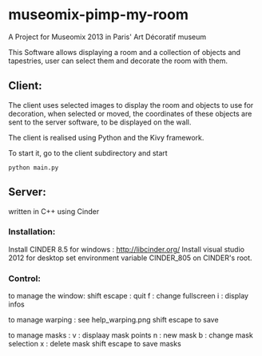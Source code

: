 museomix-pimp-my-room
=====================

A Project for Museomix 2013 in Paris' Art Décoratif museum

This Software allows displaying a room and a collection of objects and
tapestries, user can select them and decorate the room with them.


## Client:

The client uses selected images to display the room and objects to use for
decoration, when selected or moved, the coordinates of these objects are sent
to the server software, to be displayed on the wall.

The client is realised using Python and the Kivy framework.

To start it, go to the client subdirectory and start

    python main.py


## Server:

written in C++ using Cinder

### Installation:


Install CINDER 8.5 for windows : http://libcinder.org/
Install visual studio 2012 for desktop
set environment variable CINDER_805 on CINDER's root.


### Control:

to manage the window:
	shift escape : quit
	f	     : change fullscreen
	i	     : display infos

to manage warping : 
	see help_warping.png
	shift escape to save

to manage masks :
	v : displaay mask points
	n : new mask
	b : change mask selection
	x : delete mask
	shift escape to save masks

